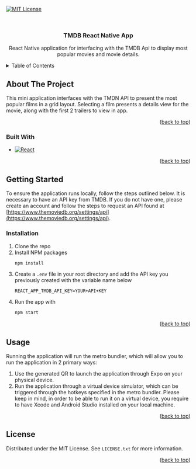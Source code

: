 <!-- Improved compatibility of back to top link: See: https://github.com/othneildrew/Best-README-Template/pull/73 -->

<a name="readme-top"></a>

<!--
*** Thanks for checking out the Best-README-Template. If you have a suggestion
*** that would make this better, please fork the repo and create a pull request
*** or simply open an issue with the tag "enhancement".
*** Don't forget to give the project a star!
*** Thanks again! Now go create something AMAZING! :D
-->

<!-- PROJECT SHIELDS -->
<!--
*** I'm using markdown "reference style" links for readability.
*** Reference links are enclosed in brackets [ ] instead of parentheses ( ).
*** See the bottom of this document for the declaration of the reference variables
*** for contributors-url, forks-url, etc. This is an optional, concise syntax you may use.
*** https://www.markdownguide.org/basic-syntax/#reference-style-links
-->
<!-- [![Contributors][contributors-shield]][contributors-url] -->

[![MIT License][license-shield]][license-url]

<!-- PROJECT LOGO -->
<br />
<div align="center">

<h3 align="center">TMDB React Native App</h3>

  <p align="center">
    React Native application for interfacing with the TMDB Api to display most popular movies and movie details.
  </p>
</div>

<!-- TABLE OF CONTENTS -->
<details>
  <summary>Table of Contents</summary>
  <ol>
    <li>
      <a href="#about-the-project">About The Project</a>
      <ul>
        <li><a href="#built-with">Built With</a></li>
      </ul>
    </li>
    <li>
      <a href="#getting-started">Getting Started</a>
      <ul>
        <li><a href="#installation">Installation</a></li>
      </ul>
    </li>
    <li><a href="#usage">Usage</a></li>
    <li><a href="#license">License</a></li>
  </ol>
</details>

<!-- ABOUT THE PROJECT -->

## About The Project

This mini application interfaces with the TMDN API to present the most popular films in a grid layout. Selecting a film presents a details view for the movie, along with the first 2 trailers to view in app.

<p align="right">(<a href="#readme-top">back to top</a>)</p>

### Built With

-   [![React][React.js]][React-url]

<p align="right">(<a href="#readme-top">back to top</a>)</p>

<!-- GETTING STARTED -->

## Getting Started

To ensure the application runs locally, follow the steps outlined below. It is necessary to have an API key from TMDB. If you do not have one, please create an account and follow the steps to request an API found at [https://www.themoviedb.org/settings/api](https://www.themoviedb.org/settings/api).

### Installation

1. Clone the repo
2. Install NPM packages
    ```sh
    npm install
    ```
3. Create a `.env` file in your root directory and add the API key you previously created with the variable name below
    ```Dotenv
    REACT_APP_TMDB_API_KEY=YOUR+API+KEY
    ```
4. Run the app with
    ```sh
    npm start
    ```

<p align="right">(<a href="#readme-top">back to top</a>)</p>

<!-- USAGE EXAMPLES -->

## Usage

Running the application will run the metro bundler, which will allow you to run the application in 2 primary ways:

1. Use the generated QR to launch the application through Expo on your physical device.
2. Run the application through a virtual device simulator, which can be triggered through the hotkeys specified in the metro bundler. Please keep in mind, in order to be able to run it on a virtual device, you require to have Xcode
   and Android Studio installed on your local machine.

<p align="right">(<a href="#readme-top">back to top</a>)</p>

<!-- LICENSE -->

## License

Distributed under the MIT License. See `LICENSE.txt` for more information.

<p align="right">(<a href="#readme-top">back to top</a>)</p>

<!-- MARKDOWN LINKS & IMAGES -->
<!-- https://www.markdownguide.org/basic-syntax/#reference-style-links -->
<!-- [contributors-shield]: https://img.shields.io/github/contributors/github_username/repo_name.svg?style=for-the-badge
[contributors-url]: https://github.com/github_username/repo_name/graphs/contributors
[forks-shield]: https://img.shields.io/github/forks/github_username/repo_name.svg?style=for-the-badge
[forks-url]: https://github.com/github_username/repo_name/network/members
[stars-shield]: https://img.shields.io/github/stars/github_username/repo_name.svg?style=for-the-badge
[stars-url]: https://github.com/github_username/repo_name/stargazers
[issues-shield]: https://img.shields.io/github/issues/github_username/repo_name.svg?style=for-the-badge
[issues-url]: https://github.com/github_username/repo_name/issues -->

[license-shield]: https://img.shields.io/github/license/github_username/repo_name.svg?style=for-the-badge
[license-url]: https://github.com/michaelReyder/ReactNativeMoviesApp/blob/main/LICENSE.txt

<!-- [linkedin-shield]: https://img.shields.io/badge/-LinkedIn-black.svg?style=for-the-badge&logo=linkedin&colorB=555
[linkedin-url]: https://linkedin.com/in/linkedin_username
[product-screenshot]: images/screenshot.png
[Next.js]: https://img.shields.io/badge/next.js-000000?style=for-the-badge&logo=nextdotjs&logoColor=white
[Next-url]: https://nextjs.org/ -->

[React.js]: https://img.shields.io/badge/React-20232A?style=for-the-badge&logo=react&logoColor=61DAFB
[React-url]: https://reactjs.org/

<!-- [Vue.js]: https://img.shields.io/badge/Vue.js-35495E?style=for-the-badge&logo=vuedotjs&logoColor=4FC08D
[Vue-url]: https://vuejs.org/
[Angular.io]: https://img.shields.io/badge/Angular-DD0031?style=for-the-badge&logo=angular&logoColor=white
[Angular-url]: https://angular.io/
[Svelte.dev]: https://img.shields.io/badge/Svelte-4A4A55?style=for-the-badge&logo=svelte&logoColor=FF3E00
[Svelte-url]: https://svelte.dev/
[Laravel.com]: https://img.shields.io/badge/Laravel-FF2D20?style=for-the-badge&logo=laravel&logoColor=white
[Laravel-url]: https://laravel.com
[Bootstrap.com]: https://img.shields.io/badge/Bootstrap-563D7C?style=for-the-badge&logo=bootstrap&logoColor=white
[Bootstrap-url]: https://getbootstrap.com
[JQuery.com]: https://img.shields.io/badge/jQuery-0769AD?style=for-the-badge&logo=jquery&logoColor=white
[JQuery-url]: https://jquery.com  -->

